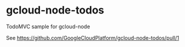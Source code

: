 gcloud-node-todos
=================

TodoMVC sample for gcloud-node

See https://github.com/GoogleCloudPlatform/gcloud-node-todos/pull/1
